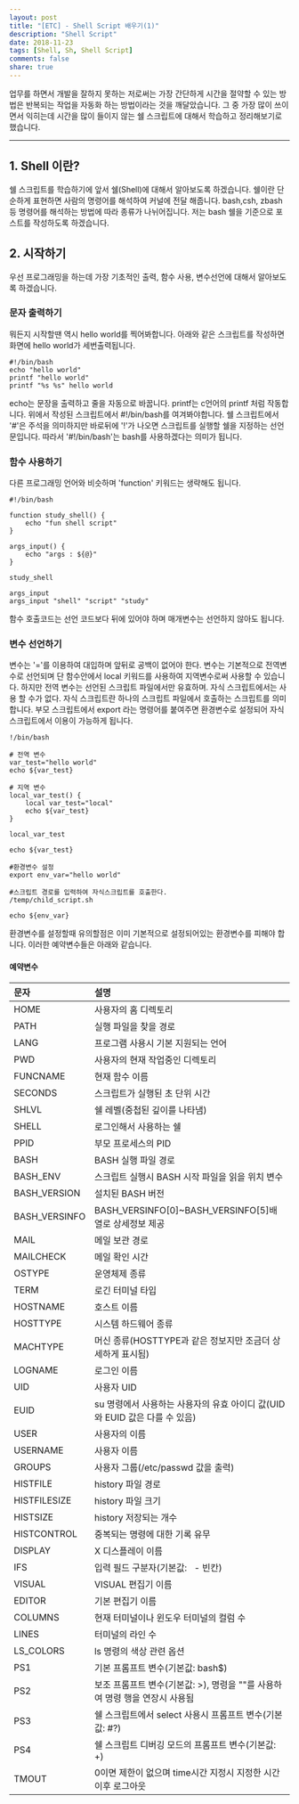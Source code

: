 ```yaml
---
layout: post
title: "[ETC] - Shell Script 배우기(1)"
description: "Shell Script"
date: 2018-11-23
tags: [Shell, Sh, Shell Script]
comments: false
share: true
---
```


업무를 하면서 개발을 잘하지 못하는 저로써는 가장 간단하게 시간을 절약할 수 있는 방법은 반복되는 작업을 자동화 하는 방법이라는 것을 깨달았습니다. 그 중 가장 많이 쓰이면서 익히는데 시간을 많이 들이지 않는 쉘 스크립트에 대해서 학습하고 정리해보기로 했습니다.

---

## 1. Shell 이란?
쉘 스크립트를 학습하기에 앞서 쉘(Shell)에 대해서 알아보도록 하겠습니다.
쉘이란 단순하게 표현하면 사람의 명령어를 해석하여 커널에 전달 해줍니다. bash,csh, zbash등 명령어를 해석하는 방법에 따라 종류가 나뉘어집니다.
저는 bash 쉘을 기준으로 포스트를 작성하도록 하겠습니다.


## 2. 시작하기
우선 프로그래밍을 하는데 가장 기초적인 출력, 함수 사용, 변수선언에 대해서 알아보도록 하겠습니다.

### 문자 출력하기
뭐든지 시작할땐 역시 hello world를 찍어봐합니다. 
아래와 같은 스크립트를 작성하면 화면에 hello world가 세번출력됩니다.
```
#!/bin/bash
echo "hello world"
printf "hello world"
printf "%s %s" hello world
```
echo는 문장을 출력하고 줄을 자동으로 바꿉니다.  printf는 c언어의 printf 처럼 작동합니다.
위에서 작성된 스크립트에서 #!/bin/bash를 여겨봐야합니다. 
쉘 스크립트에서 '#'은 주석을 의미하지만 바로뒤에 '!'가 나오면 스크립트를 실행할 쉘을 지정하는 선언문입니다. 따라서 '#!/bin/bash'는 bash를 사용하겠다는 의미가 됩니다.


### 함수 사용하기
다른 프로그래밍 언어와 비슷하며 'function' 키워드는 생략해도 됩니다.
```
#!/bin/bash

function study_shell() {
	echo "fun shell script"
}

args_input() {
	echo "args : ${@}"
}

study_shell

args_input
args_input "shell" "script" "study"
```
함수 호출코드는 선언 코드보다 뒤에 있어야 하며 매개변수는 선언하지 않아도 됩니다.

### 변수 선언하기
변수는 '='를 이용하여 대입하며 앞뒤로 공백이 없어야 한다. 변수는 기본적으로 전역변수로 선언되며 단 함수안에서 local 키워드를 사용하여 지역변수로써 사용할 수 있습니다.
하지만 전역 변수는 선언된 스크립트 파일에서만 유효하며. 자식 스크립트에서는 사용 할 수가 없다. 자식 스크립트란 하나의 스크립트 파일에서 호출하는 스크립트를 의미합니다.
부모 스크립트에서 export 라는 명령어를 붙여주면 환경변수로 설정되어 자식 스크립트에서 이용이 가능하게 됩니다.

```
!/bin/bash 

# 전역 변수
var_test="hello world"
echo ${var_test}

# 지역 변수
local_var_test() {
	local var_test="local"
	echo ${var_test}
}

local_var_test

echo ${var_test}

#환경변수 설정
export env_var="hello world"

#스크립트 경로를 입력하여 자식스크립트를 호출한다.
/temp/child_script.sh

echo ${env_var}
```

환경변수를 설정할때 유의할점은 이미 기본적으로 설정되어있는 환경변수를 피해야 합니다. 이러한 예약변수들은 아래와 같습니다.

#### 예약변수

|문자|설명|
|:---|:---|
|HOME|사용자의 홈 디렉토리|
|PATH|실행 파일을 찾을 경로|
|LANG|프로그램 사용시 기본 지원되는 언어|
|PWD|사용자의 현재 작업중인 디렉토리|
|FUNCNAME|현재 함수 이름|
|SECONDS|스크립트가 실행된 초 단위 시간|
|SHLVL|쉘 레벨(중첩된 깊이를 나타냄)|
|SHELL|로그인해서 사용하는 쉘|
|PPID|부모 프로세스의 PID|
|BASH|BASH 실행 파일 경로|
|BASH_ENV|스크립트 실행시 BASH 시작 파일을 읽을 위치 변수|
|BASH_VERSION|설치된 BASH 버전|
|BASH_VERSINFO|BASH_VERSINFO[0]~BASH_VERSINFO[5]배열로 상세정보 제공|
|MAIL|메일 보관 경로|
|MAILCHECK|메일 확인 시간|
|OSTYPE|운영체제 종류|
|TERM|로긴 터미널 타입|
|HOSTNAME|호스트 이름|
|HOSTTYPE|시스템 하드웨어 종류|
|MACHTYPE|머신 종류(HOSTTYPE과 같은 정보지만 조금더 상세하게 표시됨)|
|LOGNAME|로그인 이름|
|UID|사용자 UID|
|EUID|su 명령에서 사용하는 사용자의 유효 아이디 값(UID와 EUID 값은 다를 수 있음)|
|USER|사용자의 이름|
|USERNAME|사용자 이름|
|GROUPS|사용자 그룹(/etc/passwd 값을 출력)|
|HISTFILE|history 파일 경로|
|HISTFILESIZE|history 파일 크기|
|HISTSIZE|history 저장되는 개수|
|HISTCONTROL|중복되는 명령에 대한 기록 유무|
|DISPLAY|X 디스플레이 이름|
|IFS|입력 필드 구분자(기본값:   - 빈칸)|
|VISUAL|VISUAL 편집기 이름|
|EDITOR|기본 편집기 이름|
|COLUMNS|현재 터미널이나 윈도우 터미널의 컬럼 수|
|LINES|터미널의 라인 수|
|LS_COLORS|ls 명령의 색상 관련 옵션|
|PS1|기본 프롬프트 변수(기본값: bash\$)|
|PS2|보조 프롬프트 변수(기본값: >), 명령을 "\"를 사용하여 명령 행을 연장시 사용됨|
|PS3|쉘 스크립트에서 select 사용시 프롬프트 변수(기본값: #?)|
|PS4|쉘 스크립트 디버깅 모드의 프롬프트 변수(기본값: +)|
|TMOUT|0이면 제한이 없으며 time시간 지정시 지정한 시간 이후 로그아웃|

